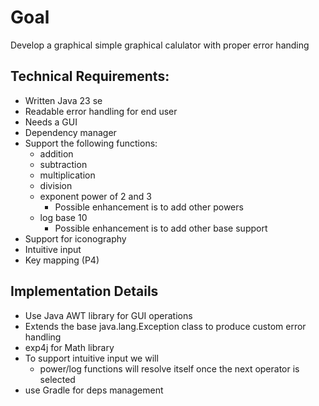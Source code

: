 # Goal

Develop a graphical simple graphical calulator with proper error handing

## Technical Requirements:

 - Written Java 23 se
 - Readable error handling for end user
 - Needs a GUI
 - Dependency manager
 - Support the following functions:
   - addition
   - subtraction
   - multiplication
   - division
   - exponent power of 2 and 3
     - Possible enhancement is to add other powers
   - log base 10
     - Possible enhancement is to add other base support
- Support for iconography
- Intuitive input
- Key mapping (P4)

## Implementation Details

 - Use Java AWT library for GUI operations
 - Extends the base java.lang.Exception class to produce custom error handling
 - exp4j for Math library
 - To support intuitive input we will
   - power/log functions will resolve itself once the next operator is selected
 - use Gradle for deps management